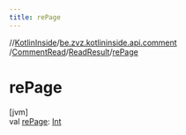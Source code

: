 ```yaml
---
title: rePage
---
```

//[KotlinInside](../../../../index.html)/[be.zvz.kotlininside.api.comment](../../index.html)
/[CommentRead](../index.html)/[ReadResult](index.html)/[rePage](re-page.html)

# rePage

[jvm]\
val [rePage](re-page.html): [Int](https://kotlinlang.org/api/latest/jvm/stdlib/kotlin/-int/index.html)




